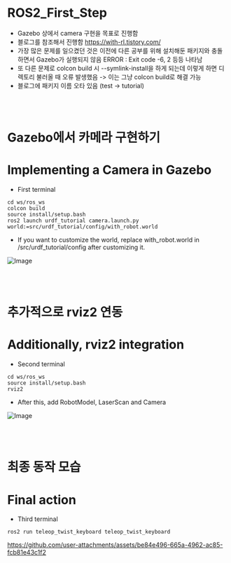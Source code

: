 # **ROS2_First_Step**
- Gazebo 상에서 camera 구현을 목표로 진행함
- 블로그를 참조해서 진행함 https://with-rl.tistory.com/
- 가장 많은 문제를 일으켰던 것은 이전에 다른 공부를 위해 설치해둔 패키지와 충돌하면서 Gazebo가 실행되지 않음
  ERROR : Exit code -6, 2 등등 나타남
- 또 다른 문제로 colcon build 시 --symlink-install을 하게 되는데 이렇게 하면 디렉토리 불러올 때 오류 발생했음
  -> 이는 그냥 colcon build로 해결 가능
- 블로그에 패키지 이름 오타 있음 (test -> tutorial)
<br/>
<br/>

# **Gazebo에서 카메라 구현하기**

# **Implementing a Camera in Gazebo**

- First terminal


```
cd ws/ros_ws
colcon build
source install/setup.bash
ros2 launch urdf_tutorial camera.launch.py world:=src/urdf_tutorial/config/with_robot.world
```
- If you want to customize the world, replace with_robot.world in /src/urdf_tutorial/config after customizing it.


![Image](https://github.com/user-attachments/assets/e4c83abd-4975-4013-8eb0-60d75e18748f)

<br/> 
<br/> 

# **추가적으로 rviz2 연동**

# **Additionally, rviz2 integration**

- Second terminal
  
```
cd ws/ros_ws
source install/setup.bash
rviz2
```

- After this, add RobotModel, LaserScan and Camera

![Image](https://github.com/user-attachments/assets/617f15ea-d44a-465d-85ee-144c6356b654)

<br/> 
<br/> 

# **최종 동작 모습**
# **Final action**

- Third terminal
  
```
ros2 run teleop_twist_keyboard teleop_twist_keyboard
```

https://github.com/user-attachments/assets/be84e496-665a-4962-ac85-fcb81e43c1f2

